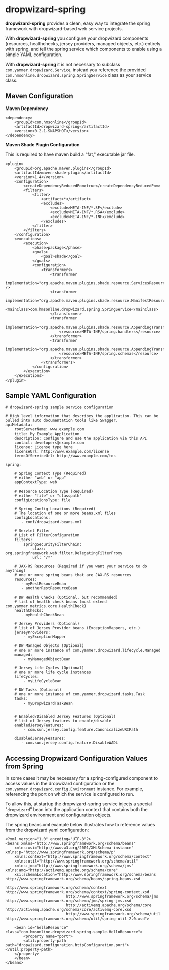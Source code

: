 dropwizard-spring
=================

**dropwizard-spring** provides a clean, easy way to integrate the spring framework with dropwizard-based web service projects.

With **dropwizard-spring** you configure your dropwizard components (resources, healthchecks, jersey providers, managed objects, etc.) 
entirely with spring, and tell the spring service which components to enable using a simple YAML configuration.

With **dropwizard-spring** it is not necessary to subclass `com.yammer.dropwizard.Service`, instead you reference the provided 
`com.hmsonline.dropwizard.spring.SpringService` class as  your service class.


## Maven Configuration

**Maven Dependency**

	<dependency>
		<groupId>com.hmsonline</groupId>
		<artifactId>dropwizard-spring</artifactId>
		<version>0.2.1-SNAPSHOT</version>
	</dependency>

**Maven Shade Plugin Configuration**

This is required to have maven build a "fat," executable jar file.

	<plugin>
		<groupId>org.apache.maven.plugins</groupId>
		<artifactId>maven-shade-plugin</artifactId>
		<version>1.4</version>
		<configuration>
			<createDependencyReducedPom>true</createDependencyReducedPom>
			<filters>
				<filter>
					<artifact>*</artifact>
					<excludes>
						<exclude>META-INF/*.SF</exclude>
						<exclude>META-INF/*.RSA</exclude>
						<exclude>META-INF/*.INF</exclude>
					</excludes>
				</filter>
			</filters>
		</configuration>
		<executions>
			<execution>
				<phase>package</phase>
				<goals>
					<goal>shade</goal>
				</goals>
				<configuration>
					<transformers>
						<transformer
							implementation="org.apache.maven.plugins.shade.resource.ServicesResourceTransformer" />
						<transformer
							implementation="org.apache.maven.plugins.shade.resource.ManifestResourceTransformer">
							<mainClass>com.hmsonline.dropwizard.spring.SpringService</mainClass>
						</transformer>
						<transformer
							implementation="org.apache.maven.plugins.shade.resource.AppendingTransformer">
							<resource>META-INF/spring.handlers</resource>
						</transformer>
						<transformer
							implementation="org.apache.maven.plugins.shade.resource.AppendingTransformer">
							<resource>META-INF/spring.schemas</resource>
						</transformer>
					</transformers>
				</configuration>
			</execution>
		</executions>
	</plugin>

## Sample YAML Configuration

	# dropwizard-spring sample service configuration

	# High level information that describes the application. This can be pulled into auto documentation tools like Swagger.
	apiMetadata:
	    rootServerName: www.example.com
	    title: My Example Application
	    description: Configure and use the application via this API
	    contact: developers@example.com
	    license: License type here
	    licenseUrl: http://www.example.com/license
	    termsOfServiceUrl: http://www.example.com/tos
	
	spring:

        # Spring Context Type (Required)
        # either "web" or "app"
        appContextType: web

        # Resource Location Type (Required)
        # either "file" or "classpath"
	    configLocationsType: file
    
	    # Spring Config Locations (Required)
	    # The location of one or more beans.xml files
	    configLocations:
	       - conf/dropwizard-beans.xml

        # Servlet Filter
        # List of FilterConfiguration
        filters:
            springSecurityFilterChain:
                clazz: org.springframework.web.filter.DelegatingFilterProxy
                url: "/*"

	    # JAX-RS Resources (Required if you want your service to do anything)
	    # one or more spring beans that are JAX-RS resources
	    resources:
	       - myRestResourceBean
	       - anotherRestResourceBean
	
	    # DW Health Checks (Optional, but recommended)
	    # list of health check beans (must extend com.yammer.metrics.core.HealthCheck)
	    healthChecks:
	       - myHealthCheckBean
	
	    # Jersey Providers (Optional)
	    # list of Jersey Provider beans (ExceptionMappers, etc.)
	    jerseyProviders:
	        - myExceptionMapper
	
	    # DW Managed Objects (Optional)
	    # one or more instance of com.yammer.dropwizard.lifecycle.Managed
	    managed:
	        - myManagedObjectBean
	
	    # Jersey Life Cycles (Optional)
	    # one or more life cycle instances
	    lifeCycles:
	        - myLifeCycleBean
	    
	    # DW Tasks (Optional)
	    # one or more instance of com.yammer.dropwizard.tasks.Task
	    tasks:
	        - myDropwizardTaskBean
       

        # Enabled/Disabled Jersey Features (Optional)
        # list of Jersey features to enable/disable
        enabledJerseyFeatures:
            - com.sun.jersey.config.feature.CanonicalizeURIPath

	    disabledJerseyFeatures:
	       - com.sun.jersey.config.feature.DisableWADL


## Accessing Dropwizard Configuration Values from Spring
In some cases it may be necessary for a spring-configured component to access values in the dropwizard configuration
or the `com.yammer.dropwizard.config.Environment` instance. For example, referencing the port on which the service is configured to run.

To allow this, at startup the dropwizard-spring service injects a special "`dropwizard`" bean into the application context that contains both the dropwizard environment and configuration objects.

The spring beans.xml example below illustrates how to reference values from the dropwizard yaml configuration:

	<?xml version="1.0" encoding="UTF-8"?>
	<beans xmlns="http://www.springframework.org/schema/beans"
		xmlns:xsi="http://www.w3.org/2001/XMLSchema-instance" xmlns:p="http://www.springframework.org/schema/p"
		xmlns:context="http://www.springframework.org/schema/context"
		xmlns:util="http://www.springframework.org/schema/util"
		xmlns:jms="http://www.springframework.org/schema/jms" xmlns:amq="http://activemq.apache.org/schema/core"
		xsi:schemaLocation="http://www.springframework.org/schema/beans http://www.springframework.org/schema/beans/spring-beans.xsd
	                           http://www.springframework.org/schema/context http://www.springframework.org/schema/context/spring-context.xsd
	                           http://www.springframework.org/schema/jms http://www.springframework.org/schema/jms/spring-jms.xsd
	                           http://activemq.apache.org/schema/core http://activemq.apache.org/schema/core/activemq-core.xsd
	                           http://www.springframework.org/schema/util http://www.springframework.org/schema/util/spring-util-2.0.xsd">

		<bean id="helloResource" class="com.hmsonline.dropwizard.spring.sample.HelloResource">
			<property name="port">
			<util:property-path path="dropwizard.configuration.httpConfiguration.port"></util:property-path>
		</property>
		</bean>
	</beans>

